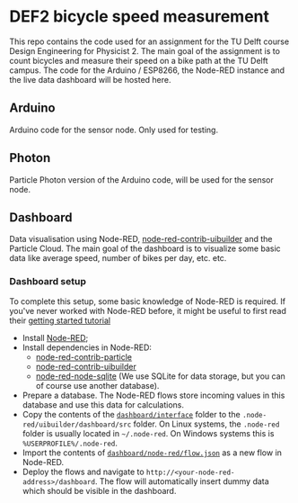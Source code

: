 # DEF2 bicycle speed measurement

This repo contains the code used for an assignment for the TU Delft course Design Engineering for Physicist 2. The main goal of the assignment is to count bicycles and measure their speed on a bike path at the TU Delft campus. The code for the Arduino / ESP8266, the Node-RED instance and the live data dashboard will be hosted here.

## Arduino
Arduino code for the sensor node. Only used for testing.

## Photon
Particle Photon version of the Arduino code, will be used for the sensor node.

## Dashboard
Data visualisation using Node-RED, [node-red-contrib-uibuilder](https://flows.nodered.org/node/node-red-contrib-uibuilder) and the Particle Cloud. The main goal of the dashboard is to visualize some basic data like average speed, number of bikes per day, etc. etc.

### Dashboard setup
To complete this setup, some basic knowledge of Node-RED is required. If you've never worked with Node-RED before, it might be useful to first read their [getting started tutorial](https://nodered.org/docs/getting-started/)
- Install [Node-RED](https://node-red.org);
- Install dependencies in Node-RED:
  - [node-red-contrib-particle](https://flows.nodered.org/node/node-red-contrib-particle)
  - [node-red-contrib-uibuilder](https://flows.nodered.org/node/node-red-contrib-uibuilder)
  - [node-red-node-sqlite](https://flows.nodered.org/node/node-red-node-sqlite) (We use SQLite for data storage, but you can of course use another database).
 - Prepare a database. The Node-RED flows store incoming values in this database and use this data for calculations.
 - Copy the contents of the [`dashboard/interface`](https://github.com/crnh/def-cycle-speed/tree/master/dashboard/interface) folder to the `.node-red/uibuilder/dashboard/src` folder. On Linux systems, the `.node-red` folder is usually located in `~/.node-red`. On Windows systems this is `%USERPROFILE%/.node-red`.
 - Import the contents of [`dashboard/node-red/flow.json`](https://github.com/crnh/def-cycle-speed/blob/master/dashboard/node-red/flows.json) as a new flow in Node-RED.
 - Deploy the flows and navigate to `http://<your-node-red-address>/dashboard`. The flow will automatically insert dummy data which should be visible in the dashboard.
